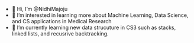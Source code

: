 - 👋 Hi, I’m @NidhiMajoju
- 👀 I’m interested in learning more about Machine Learning, Data Science, and CS applications in Medical Research
- 🌱 I’m currently learning new data strucuture in CS3 such as stacks, linked lists, and recusrive backtracking.

<!---
NidhiMajoju/NidhiMajoju is a ✨ special ✨ repository because its `README.md` (this file) appears on your GitHub profile.
You can click the Preview link to take a look at your changes.
--->
